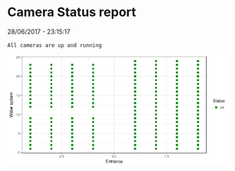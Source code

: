 Camera Status report
================
28/06/2017 - 23:15:17

    All cameras are up and running

![](camreport_files/figure-markdown_github/unnamed-chunk-2-1.png)
